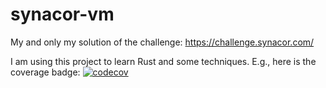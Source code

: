 # synacor-vm
My and only my solution of the challenge: https://challenge.synacor.com/

I am using this project to learn Rust and some techniques. E.g., here is the coverage badge: [![codecov](https://codecov.io/gh/Vest/synacor-vm/branch/master/graph/badge.svg?token=WGPS1LSWR8)](https://codecov.io/gh/Vest/synacor-vm)
